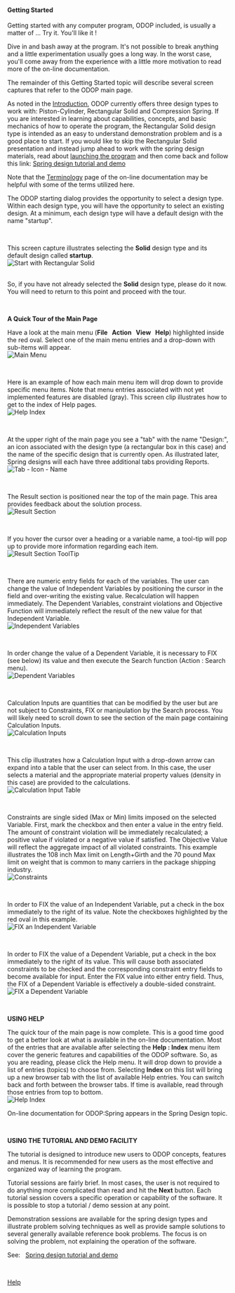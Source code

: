 #### Getting Started   

 Getting started with any computer program, ODOP included, 
 is usually a matter of ...  Try it.  You'll like it !   
 
 Dive in and bash away at the program. 
 It's not possible to break anything and a little experimentation
 usually goes a long way.  In the worst case, you'll come away from the
 experience with a little more motivation to read more of the on-line documentation.

The remainder of this Getting Started topic will describe several screen captures 
that refer to the ODOP main page.

As noted in the [Introduction](../About/Intro), ODOP currently offers three
design types to work with: Piston-Cylinder, Rectangular Solid and Compression Spring. 
If you are interested in learning about capabilities, concepts, and basic
mechanics of how to operate the program,
the Rectangular Solid design type is intended as an easy to understand 
demonstration problem and is a good place to start.
If you would like to skip the Rectangular Solid presentation and instead 
jump ahead to work with the spring design materials,
read about [launching the program](launchODOP) 
and then come back and follow this link:
[Spring design tutorial and demo](gettingStartedSpring)

Note that the [Terminology](terminology) page of the on-line documentation may be 
helpful with some of the terms utilized here.

The ODOP starting dialog provides the opportunity to select a design type.
Within each design type, you will have the opportunity to select an existing design.
At a minimum, each design type will have a default design with the name "startup".

&nbsp;

This screen capture illustrates selecting the **Solid** design type 
and its default design called **startup**.   
![Start with Rectangular Solid](./png/SelectSolid.png "Start with Rectangular Solid")

&nbsp;   
So, if you have not already selected the **Solid** design type,
please do it now.
You will need to return to this point and proceed with the tour.

&nbsp;

**A Quick Tour of the Main Page**

Have a look at the main menu (**File &nbsp; Action &nbsp; View &nbsp; Help**) 
highlighted inside the red oval.
Select one of the main menu entries and a drop-down with sub-items will appear.   
![Main Menu](./png/MainMenu.png "Main Menu")   

&nbsp;

Here is an example of how each main menu item will drop down to provide 
specific menu items.
Note that menu entries associated with not yet implemented features are disabled (gray).
This screen clip illustrates how to get to the index of Help pages.   
![Help Index](./png/HelpIndex.png "Help Index")   

&nbsp;

At the upper right of the main page you see a "tab" with the name "Design:",
an icon associated with the design type (a rectangular box in this case) and
the name of the specific design that is currently open.
As illustrated later, Spring designs will each have 
three additional tabs providing Reports.   
![Tab - Icon - Name](./png/TabIconName.png "Tab - Icon - Name")   

&nbsp;

The Result section is positioned near the top of the main page.
This area provides feedback about the solution process.   
![Result Section](./png/ResultSection.png "Result Section")   

&nbsp;

If you hover the cursor over a heading or a variable name, 
a tool-tip will pop up to provide more information regarding each item.   
![Result Section ToolTip](./png/ResultSectionToolTip.png "Result Section ToolTip")   

&nbsp;

There are numeric entry fields for each of the variables.
The user can change the value of Independent Variables by positioning
the cursor in the field and over-writing the existing value.
Recalculation will happen immediately.
The Dependent Variables, constraint violations and Objective Function will 
immediately reflect the result of the new value for that Independent Variable.   
![Independent Variables](./png/Independent.png "Independent Variables")   

&nbsp;

In order change the value of a Dependent Variable, it is necessary
to FIX (see below) its value and then execute the Search function
(Action : Search menu).   
![Dependent Variables](./png/Dependent.png "Dependent Variables")   

&nbsp;

Calculation Inputs are quantities that can be modified by the user
but are not subject to Constraints, FIX or manipulation by the Search process. 
You will likely need to scroll down to see the section of the main page 
containing Calculation Inputs.   
![Calculation Inputs](./png/CalcInput.png "Calculation Inputs")   

&nbsp;

This clip illustrates how a Calculation Input with a drop-down arrow 
can expand into a table that the user can select from.
In this case, the user selects a material and the appropriate 
material property values (density in this case) are provided to the calculations.   
![Calculation Input Table](./png/CalcInputTable.png "Calculation Input Table")   

&nbsp;

Constraints are single sided (Max or Min) limits imposed on the 
selected Variable. 
First, mark the checkbox and then enter a value in the entry field.
The amount of constraint violation will be immediately recalculated;
a positive value if violated or a negative value if satisfied.
The Objective Value will reflect the aggregate impact of all violated constraints.
This example illustrates the 108 inch Max limit on Length+Girth
and the 70 pound Max limit on weight that is common to many
carriers in the package shipping industry.   
![Constraints](./png/Constraint.png "Constraints")   

&nbsp;

In order to FIX the value of an Independent Variable, put a check
in the box immediately to the right of its value.
Note the checkboxes highlighted by the red oval in  this example.   
![FIX an Independent Variable](./png/IV_Fix.png "FIX an Independent Variable")   

&nbsp;

In order to FIX the value of a Dependent Variable, put a check 
in the box immediately to the right of its value.
This will cause both associated constraints to be checked and the 
corresponding constraint entry fields to become available for input.
Enter the FIX value into either entry field.
Thus, the FIX of a Dependent Variable is effectively a double-sided constraint.   
![FIX a Dependent Variable](./png/DV_Fix.png "FIX a Dependent Variable")   

&nbsp;

**USING HELP**   

The quick tour of the main page is now complete.
This is a good time good to get a better look at what is available 
in the on-line documentation. 
Most of the entries that are available after selecting the **Help : Index** menu 
item cover the generic features and capabilities of the ODOP software.
So, as you are reading, please click the Help menu.
It will drop down to provide a list of entries (topics) to choose from.
Selecting <b>Index</b> on this list will bring up a new browser tab with the
list of available Help entries. 
You can switch back and forth between the browser tabs.
 If time is available, read through those entries from top to bottom.   
 ![Help Index](./png/HelpIndex.png "Help Index")   
  
 On-line documentation for ODOP:Spring appears in the Spring Design topic.

&nbsp;

**USING THE TUTORIAL AND DEMO FACILITY**   

 The tutorial is designed to introduce new users to ODOP concepts, 
 features and menus. 
 It is recommended for new users as the most effective and
 organized way of learning the program.  

Tutorial sessions are fairly brief.
In most cases, the user is not required to do anything more complicated than
read and hit the **Next** button.
Each tutorial session covers a specific operation or capability of the software.
It is possible to stop a tutorial / demo session at any point.

Demonstration sessions are available for the spring design types and 
illustrate problem solving techniques as well as provide sample solutions 
to several generally available reference book problems.
The focus is on solving the problem, not explaining the operation of the software.

See: &nbsp; [Spring design tutorial and demo](gettingStartedSpring)

&nbsp;
 
[Help](./)
 
